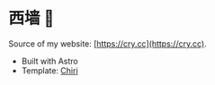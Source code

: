 # 西墙 🧱

Source of my website: [https://cry.cc](https://cry.cc).

- Built with Astro
- Template: [Chiri](https://github.com/the3ash/astro-chiri)
